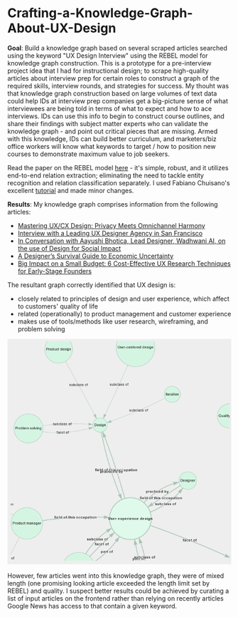 # Crafting-a-Knowledge-Graph-About-UX-Design

**Goal**: Build a knowledge graph based on several scraped articles searched using the keyword "UX Design Interview" using the REBEL model for knowledge graph construction. This is a prototype for a pre-interview project idea that I had for instructional design; to scrape high-quality articles about interview prep for certain roles to construct a graph of the required skills, interview rounds, and strategies for success. My thouht was that knowledge graph construction based on large volumes of text data could help IDs at interview prep companies get a big-picture sense of what interviewees are being told in terms of what to expect and how to ace interviews. IDs can use this info to begin to construct course outlines, and share their findings with subject matter experts who can validate the knowledge graph - and point out critical pieces that are missing. Armed with this knowledge, IDs can build better curriculum, and marketers/biz office workers will know what keywords to target / how to position new courses to demonstrate maximum value to job seekers.

Read the paper on the REBEL model [here](https://github.com/Babelscape/rebel/blob/main/docs/EMNLP_2021_REBEL__Camera_Ready_.pdf) - it's simple, robust, and it utilizes end-to-end relation extraction; eliminating the need to tackle entity recognition and relation classification separately. I used Fabiano Chuisano's excellent [tutorial](https://medium.com/nlplanet/building-a-knowledge-base-from-texts-a-full-practical-example-8dbbffb912fa) and made minor changes. 

**Results**: My knowledge graph comprises information from the following articles:
- [Mastering UX/CX Design: Privacy Meets Omnichannel Harmony](https://www.cmswire.com/customer-experience/mastering-uxcx-design-privacy-meets-omnichannel-harmony/)
- [Interview with a Leading UX Designer Agency in San Francisco](https://southernafrican.news/2023/04/26/interview-with-a-leading-ux-designer-agency-in-san-francisco/)
- [In Conversation with Aayushi Bhotica, Lead Designer, Wadhwani AI, on the use of Design for Social Impact](https://www.cxotoday.com/interviews/in-conversation-with-ayushi-bhotica-lead-designer-wadhwani-ai-on-the-use-of-design-for-social-impact/)
- [A Designer’s Survival Guide to Economic Uncertainty](https://builtin.com/design-ux/recession-proof-designer)
- [Big Impact on a Small Budget: 6 Cost-Effective UX Research Techniques for Early-Stage Founders](https://entrepreneurshandbook.co/big-impact-on-a-small-budget-6-cost-effective-ux-research-techniques-for-early-stage-founders-e69c27878ba0)

The resultant graph correctly identified that UX design is: 
- closely related to principles of design and user experience, which affect to customers' quality of life
- related (operationally) to product management and customer experience
- makes use of tools/methods like user research, wireframing, and problem solving

<p align="center">
<img src="https://github.com/lparker2283/Crafting-a-Knowledge-Graph-About-UX-Design/blob/main/UX_Knowledge_Graph.png" />
</p>

However, few articles went into this knowledge graph, they were of mixed length (one promising looking article exceeded the length limit set by REBEL) and quality. I suspect better results could be achieved by curating a list of input articles on the frontend rather than relying on recently articles Google News has access to that contain a given keyword. 

